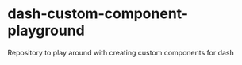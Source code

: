 # dash-custom-component-playground

Repository to play around with creating custom components for dash
